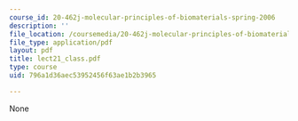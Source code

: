```yaml
---
course_id: 20-462j-molecular-principles-of-biomaterials-spring-2006
description: ''
file_location: /coursemedia/20-462j-molecular-principles-of-biomaterials-spring-2006/796a1d36aec53952456f63ae1b2b3965_lect21_class.pdf
file_type: application/pdf
layout: pdf
title: lect21_class.pdf
type: course
uid: 796a1d36aec53952456f63ae1b2b3965

---
```

None